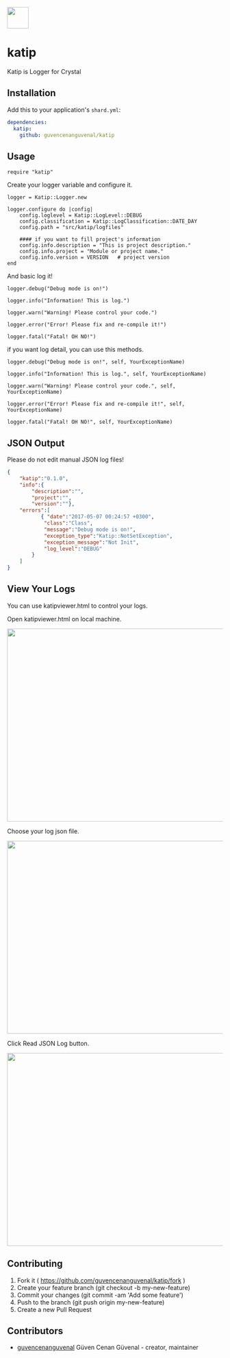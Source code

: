 <img src="https://cloud.githubusercontent.com/assets/11555504/25776661/675cef36-32cd-11e7-9ab8-14a2a7228198.png" width="50" height="50" />

# katip

Katip is Logger for Crystal

## Installation

Add this to your application's `shard.yml`:

```yaml
dependencies:
  katip:
    github: guvencenanguvenal/katip
```

## Usage

```crystal
require "katip"
```

Create your logger variable and configure it.

```crystal
logger = Katip::Logger.new

logger.configure do |config|
	config.loglevel = Katip::LogLevel::DEBUG
	config.classification = Katip::LogClassification::DATE_DAY
	config.path = "src/katip/logfiles"
	
	#### if you want to fill project's information
	config.info.description = "This is project description."
	config.info.project = "Module or project name."
	config.info.version = VERSION 	# project version
end
```

And basic log it!

```crystal
logger.debug("Debug mode is on!")

logger.info("Information! This is log.")

logger.warn("Warning! Please control your code.")

logger.error("Error! Please fix and re-compile it!")

logger.fatal("Fatal! OH NO!")
```

if you want log detail, you can use this methods.

```crystal
logger.debug("Debug mode is on!", self, YourExceptionName)

logger.info("Information! This is log.", self, YourExceptionName)

logger.warn("Warning! Please control your code.", self, YourExceptionName)

logger.error("Error! Please fix and re-compile it!", self, YourExceptionName)

logger.fatal("Fatal! OH NO!", self, YourExceptionName)
```

## JSON Output

Please do not edit manual JSON log files! 

```json
{
    "katip":"0.1.0",
    "info":{
        "description":"",
        "project":"",
        "version":""},
    "errors":[
    	   { "date":"2017-05-07 00:24:57 +0300", 
            "class":"Class", 
            "message":"Debug mode is on!", 
            "exception_type":"Katip::NotSetException", 
            "exception_message":"Not Init", 
            "log_level":"DEBUG"
	    }
    ]
}
```

## View Your Logs

You can use katipviewer.html to control your logs.

Open katipviewer.html on local machine.

<img src="https://cloud.githubusercontent.com/assets/11555504/25783981/0f728870-336e-11e7-85e2-f815f6c523e9.png" width="650" height="450" />

Choose your log json file.

<img src="https://cloud.githubusercontent.com/assets/11555504/25783983/12f79936-336e-11e7-8e13-995e61a394ff.png" width="650" height="450" />

Click Read JSON Log button.

<img src="https://cloud.githubusercontent.com/assets/11555504/25783982/10eea904-336e-11e7-9f2d-e5889ef64701.png" width="650" height="450" />


## Contributing

1. Fork it ( https://github.com/guvencenanguvenal/katip/fork )
2. Create your feature branch (git checkout -b my-new-feature)
3. Commit your changes (git commit -am 'Add some feature')
4. Push to the branch (git push origin my-new-feature)
5. Create a new Pull Request

## Contributors

- [guvencenanguvenal](https://github.com/guvencenanguvenal) Güven Cenan Güvenal - creator, maintainer
